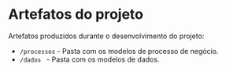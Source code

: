 # Artefatos do projeto

Artefatos produzidos durante o desenvolvimento do projeto:

* `/processos` - Pasta com os modelos de processo de negócio.
* `/dados ` - Pasta com os modelos de dados.

